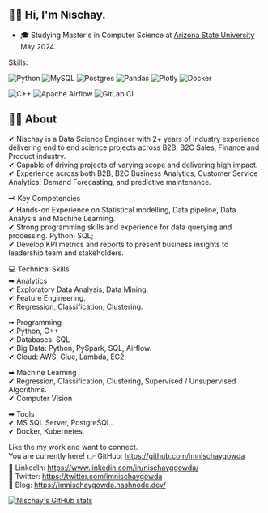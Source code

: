 
## 👋🏻  Hi, I'm Nischay.
- 🎓 Studying Master's in Computer Science at [Arizona State University](https://asu.edu)  May 2024.

Skills:

![Python](https://img.shields.io/badge/python-3670A0?style=for-the-badge&logo=python&logoColor=ffdd54)
![MySQL](https://img.shields.io/badge/mysql-%2300f.svg?style=for-the-badge&logo=mysql&logoColor=white)
![Postgres](https://img.shields.io/badge/postgres-%23316192.svg?style=for-the-badge&logo=postgresql&logoColor=white)
![Pandas](https://img.shields.io/badge/pandas-%23150458.svg?style=for-the-badge&logo=pandas&logoColor=white)
![Plotly](https://img.shields.io/badge/Plotly-%233F4F75.svg?style=for-the-badge&logo=plotly&logoColor=white)
![Docker](https://img.shields.io/badge/docker-%230db7ed.svg?style=for-the-badge&logo=docker&logoColor=white)
<!-- ![TensorFlow](https://img.shields.io/badge/TensorFlow-%23FF6F00.svg?style=for-the-badge&logo=TensorFlow&logoColor=white) -->

![C++](https://img.shields.io/badge/c++-%2300599C.svg?style=for-the-badge&logo=c%2B%2B&logoColor=white)
![Apache Airflow](https://img.shields.io/badge/Apache%20Airflow-017CEE?style=for-the-badge&logo=Apache%20Airflow&logoColor=white)
![GitLab CI](https://img.shields.io/badge/gitlab%20ci-%23181717.svg?style=for-the-badge&logo=gitlab&logoColor=white)


## 👨‍💻 About

✔ Nischay is a Data Science Engineer with 2+ years of Industry experience delivering end to end science projects across B2B, B2C Sales, Finance and Product industry. <br/> ✔ Capable of driving projects of varying scope and delivering high impact. <br/> ✔ Experience across both B2B, B2C Business Analytics, Customer Service Analytics, Demand Forecasting, and predictive maintenance. <br/> 

🗝 Key Competencies <br/> ✔ Hands-on Experience on Statistical modelling, Data pipeline, Data Analysis  and Machine Learning. <br/> ✔ Strong programming skills and experience for data querying and processing. Python; SQL; <br/> ✔ Develop KPI metrics and reports to present business insights to leadership team and stakeholders.
 
💻 Technical Skills <br/> 
➡ Analytics <br/> ✔ Exploratory Data Analysis, Data Mining. <br/> ✔ Feature Engineering. <br/> ✔ Regression, Classification, Clustering. <br/> 

➡ Programming <br/> ✔ Python, C++ <br/> ✔ Databases: SQL <br/> ✔ Big Data: Python, PySpark, SQL, Airflow. <br/> ✔ Cloud: AWS, Glue, Lambda, EC2.

➡ Machine Learning <br/> ✔ Regression, Classification, Clustering, Supervised / Unsupervised Algorithms. <br/> ✔ Computer Vision

➡ Tools <br/> ✔ MS SQL Server, PostgreSQL. <br/> ✔ Docker, Kubernetes. <br/>

Like the my work and want to connect. <br/> 
You are currently here! 👉 GitHub: https://github.com/imnischaygowda  <br/>
👔 LinkedIn: https://www.linkedin.com/in/nischayggowda/  <br/>
🐥 Twitter: https://twitter.com/imnischaygowda <br/>
📖 Blog: https://imnischaygowda.hashnode.dev/ <br/>

[![Nischay's GitHub stats](https://github-readme-stats.vercel.app/api?username=imnischaygowda)](https://github.com/imnischaygowda/github-readme-stats)

